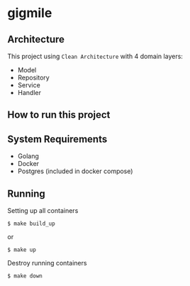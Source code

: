 # gigmile




## Architecture

This project using `Clean Architecture` with 4 domain layers:

- Model
- Repository
- Service
- Handler

## How to run this project

## System Requirements

- Golang
- Docker
- Postgres (included in docker compose)

## Running

Setting up all containers

```console
$ make build_up
```

or 


```console
$ make up
```


Destroy running containers

```console
$ make down
```

